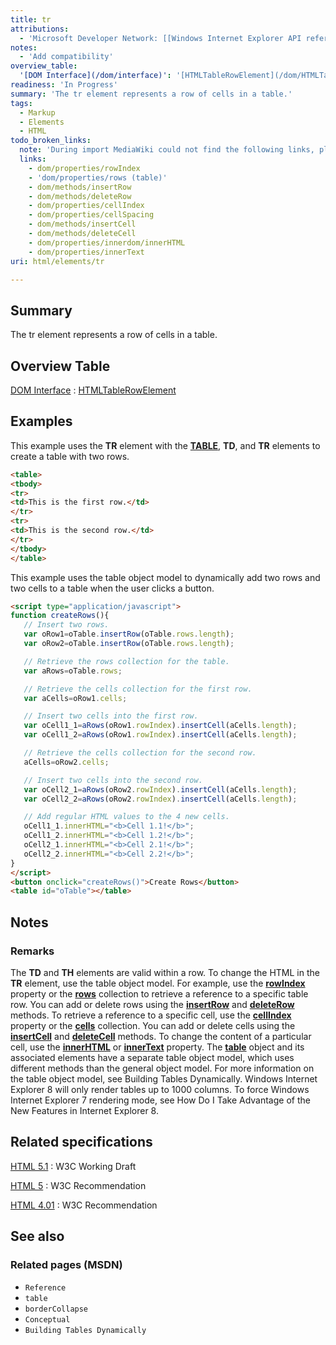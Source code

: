 ```yaml
---
title: tr
attributions:
  - 'Microsoft Developer Network: [[Windows Internet Explorer API reference](http://msdn.microsoft.com/en-us/library/ie/hh828809%28v=vs.85%29.aspx) Article]'
notes:
  - 'Add compatibility'
overview_table:
  '[DOM Interface](/dom/interface)': '[HTMLTableRowElement](/dom/HTMLTableRowElement)'
readiness: 'In Progress'
summary: 'The tr element represents a row of cells in a table.'
tags:
  - Markup
  - Elements
  - HTML
todo_broken_links:
  note: 'During import MediaWiki could not find the following links, please fix and adjust this list.'
  links:
    - dom/properties/rowIndex
    - 'dom/properties/rows (table)'
    - dom/methods/insertRow
    - dom/methods/deleteRow
    - dom/properties/cellIndex
    - dom/properties/cellSpacing
    - dom/methods/insertCell
    - dom/methods/deleteCell
    - dom/properties/innerdom/innerHTML
    - dom/properties/innerText
uri: html/elements/tr

---
```

## Summary

The tr element represents a row of cells in a table.

## Overview Table

[DOM Interface](/dom/interface)
:   [HTMLTableRowElement](/dom/HTMLTableRowElement)

## Examples

This example uses the **TR** element with the [**TABLE**](/html/elements/table), **TD**, and **TR** elements to create a table with two rows.

``` html
<table>
<tbody>
<tr>
<td>This is the first row.</td>
</tr>
<tr>
<td>This is the second row.</td>
</tr>
</tbody>
</table>
```

This example uses the table object model to dynamically add two rows and two cells to a table when the user clicks a button.

``` html
<script type="application/javascript">
function createRows(){
   // Insert two rows.
   var oRow1=oTable.insertRow(oTable.rows.length);
   var oRow2=oTable.insertRow(oTable.rows.length);

   // Retrieve the rows collection for the table.
   var aRows=oTable.rows;

   // Retrieve the cells collection for the first row.
   var aCells=oRow1.cells;

   // Insert two cells into the first row.
   var oCell1_1=aRows(oRow1.rowIndex).insertCell(aCells.length);
   var oCell1_2=aRows(oRow1.rowIndex).insertCell(aCells.length);

   // Retrieve the cells collection for the second row.
   aCells=oRow2.cells;

   // Insert two cells into the second row.
   var oCell2_1=aRows(oRow2.rowIndex).insertCell(aCells.length);
   var oCell2_2=aRows(oRow2.rowIndex).insertCell(aCells.length);

   // Add regular HTML values to the 4 new cells.
   oCell1_1.innerHTML="<b>Cell 1.1!</b>";
   oCell1_2.innerHTML="<b>Cell 1.2!</b>";
   oCell2_1.innerHTML="<b>Cell 2.1!</b>";
   oCell2_2.innerHTML="<b>Cell 2.2!</b>";
}
</script>
<button onclick="createRows()">Create Rows</button>
<table id="oTable"></table>
```

## Notes

### Remarks

The **TD** and **TH** elements are valid within a row. To change the HTML in the **TR** element, use the table object model. For example, use the [**rowIndex**](/w/index.php?title=dom/properties/rowIndex&action=edit&redlink=1) property or the [**rows**](/w/index.php?title=dom/properties/rows_(table)&action=edit&redlink=1) collection to retrieve a reference to a specific table row. You can add or delete rows using the [**insertRow**](/w/index.php?title=dom/methods/insertRow&action=edit&redlink=1) and [**deleteRow**](/w/index.php?title=dom/methods/deleteRow&action=edit&redlink=1) methods. To retrieve a reference to a specific cell, use the [**cellIndex**](/w/index.php?title=dom/properties/cellIndex&action=edit&redlink=1) property or the [**cells**](/w/index.php?title=dom/properties/cellSpacing&action=edit&redlink=1) collection. You can add or delete cells using the [**insertCell**](/w/index.php?title=dom/methods/insertCell&action=edit&redlink=1) and [**deleteCell**](/w/index.php?title=dom/methods/deleteCell&action=edit&redlink=1) methods. To change the content of a particular cell, use the [**innerHTML**](/w/index.php?title=dom/properties/innerdom/innerHTML&action=edit&redlink=1) or [**innerText**](/w/index.php?title=dom/properties/innerText&action=edit&redlink=1) property. The [**table**](/html/elements/table) object and its associated elements have a separate table object model, which uses different methods than the general object model. For more information on the table object model, see Building Tables Dynamically. Windows Internet Explorer 8 will only render tables up to 1000 columns. To force Windows Internet Explorer 7 rendering mode, see How Do I Take Advantage of the New Features in Internet Explorer 8.

## Related specifications

[HTML 5.1](http://www.w3.org/TR/html51/tabular-data.html#the-tr-element)
:   W3C Working Draft

[HTML 5](http://www.w3.org/TR/html5/tabular-data.html#the-tr-element)
:   W3C Recommendation

[HTML 4.01](http://www.w3.org/TR/html401/struct/tables.html#edef-TR)
:   W3C Recommendation

## See also

### Related pages (MSDN)

-   `Reference`
-   `table`
-   `borderCollapse`
-   `Conceptual`
-   `Building Tables Dynamically`
